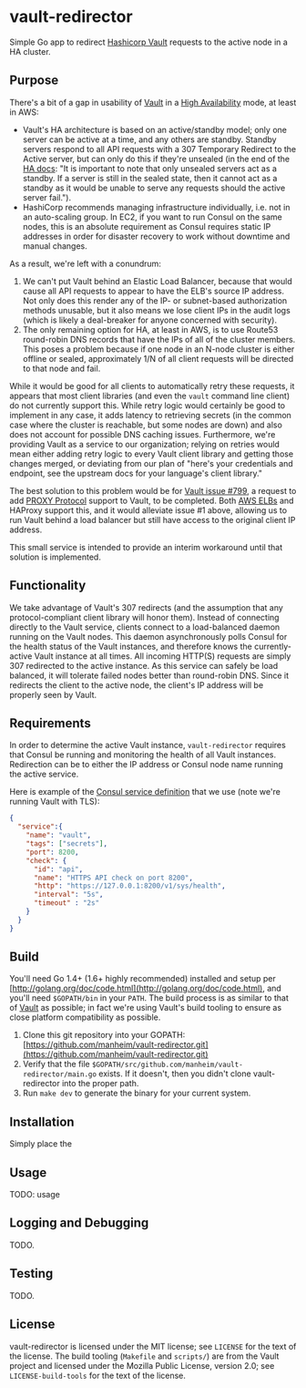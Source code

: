 # vault-redirector

Simple Go app to redirect [Hashicorp Vault](https://www.vaultproject.io/) requests to the active node in a HA cluster.

## Purpose

There's a bit of a gap in usability of [Vault](https://www.vaultproject.io/) in a [High Availability](https://www.vaultproject.io/docs/concepts/ha.html) mode, at least in AWS:

* Vault's HA architecture is based on an active/standby model; only one server can be active at a time, and any others are standby. Standby servers respond to all API requests with a 307 Temporary Redirect to the Active server, but can only do this if they're unsealed (in the end of the [HA docs](https://www.vaultproject.io/docs/internals/high-availability.html): "It is important to note that only unsealed servers act as a standby. If a server is still in the sealed state, then it cannot act as a standby as it would be unable to serve any requests should the active server fail.").
* HashiCorp recommends managing infrastructure individually, i.e. not in an auto-scaling group. In EC2, if you want to run Consul on the same nodes, this is an absolute requirement as Consul requires static IP addresses in order for disaster recovery to work without downtime and manual changes.

As a result, we're left with a conundrum:

1. We can't put Vault behind an Elastic Load Balancer, because that would cause all API requests to appear to have the ELB's source IP address. Not only does this render any of the IP- or subnet-based authorization methods unusable, but it also means we lose client IPs in the audit logs (which is likely a deal-breaker for anyone concerned with security).
2. The only remaining option for HA, at least in AWS, is to use Route53 round-robin DNS records that have the IPs of all of the cluster members. This poses a problem because if one node in an N-node cluster is either offline or sealed, approximately 1/N of all client requests will be directed to that node and fail.

While it would be good for all clients to automatically retry these requests, it appears that most client libraries (and even the ``vault`` command line client) do not currently support this. While retry logic would certainly be good to implement in any case, it adds latency to retrieving secrets (in the common case where the cluster is reachable, but some nodes are down) and also does not account for possible DNS caching issues. Furthermore, we're providing Vault as a service to our organization; relying on retries would mean either adding retry logic to every Vault client library and getting those changes merged, or deviating from our plan of "here's your credentials and endpoint, see the upstream docs for your language's client library."

The best solution to this problem would be for [Vault issue #799](https://github.com/hashicorp/vault/issues/799), a request to add [PROXY Protocol](http://www.haproxy.org/download/1.5/doc/proxy-protocol.txt) support to Vault, to be completed. Both [AWS ELBs](http://docs.aws.amazon.com/ElasticLoadBalancing/latest/DeveloperGuide/enable-proxy-protocol.html) and HAProxy support this, and it would alleviate issue #1 above, allowing us to run Vault behind a load balancer but still have access to the original client IP address.

This small service is intended to provide an interim workaround until that solution is implemented.

## Functionality

We take advantage of Vault's 307 redirects (and the assumption that any protocol-compliant client library will honor them). Instead of connecting directly to the Vault service, clients connect to a load-balanced daemon running on the Vault nodes. This daemon asynchronously polls Consul for the health status of the Vault instances, and therefore knows the currently-active Vault instance at all times. All incoming HTTP(S) requests are simply 307 redirected to the active instance. As this service can safely be load balanced, it will tolerate failed nodes better than round-robin DNS. Since it redirects the client to the active node, the client's IP address will be properly seen by Vault.

## Requirements

In order to determine the active Vault instance, ``vault-redirector`` requires that Consul be running and monitoring the health of all Vault instances. Redirection can be to either the IP address or Consul node name running the active service.

Here is example of the [Consul service definition](https://www.consul.io/docs/agent/services.html) that we use (note we're running Vault with TLS):

```json
{
  "service":{
    "name": "vault",
    "tags": ["secrets"],
    "port": 8200,
    "check": {
      "id": "api",
      "name": "HTTPS API check on port 8200",
      "http": "https://127.0.0.1:8200/v1/sys/health",
      "interval": "5s",
      "timeout" : "2s"
    }
  }
}
```

## Build

You'll need Go 1.4+ (1.6+ highly recommended) installed and setup per [http://golang.org/doc/code.html](http://golang.org/doc/code.html), and you'll need ``$GOPATH/bin`` in your ``PATH``. The build process is as similar to that of [Vault](https://www.vaultproject.io/docs/install/install.html) as possible; in fact we're using Vault's build tooling to ensure as close platform compatibility as possible.

1. Clone this git repository into your GOPATH: [https://github.com/manheim/vault-redirector.git](https://github.com/manheim/vault-redirector.git)
2. Verify that the file ``$GOPATH/src/github.com/manheim/vault-redirector/main.go`` exists. If it doesn't, then you didn't clone vault-redirector into the proper path.
3. Run ``make dev`` to generate the binary for your current system.

## Installation

Simply place the

## Usage

TODO: usage

## Logging and Debugging

TODO.

## Testing

TODO.

## License

vault-redirector is licensed under the MIT license; see ``LICENSE`` for the text of the license. The build tooling (``Makefile`` and ``scripts/``) are from the Vault project and licensed under the Mozilla Public License, version 2.0; see ``LICENSE-build-tools`` for the text of the license.
